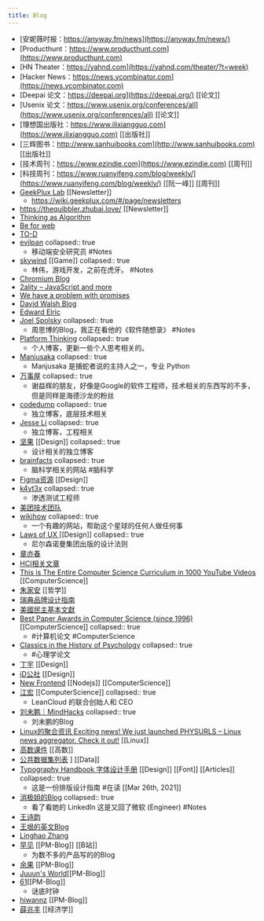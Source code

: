 ```yaml
---
title: Blog
---
```


- [安妮薇时报：https://anyway.fm/news](https://anyway.fm/news/)
- [Producthunt：https://www.producthunt.com](https://www.producthunt.com)
- [HN Theater：https://yahnd.com](https://yahnd.com/theater/?t=week)
- [Hacker News：https://news.ycombinator.com](https://news.ycombinator.com)
- [Deepai 论文：https://deepai.org](https://deepai.org/) [[论文]]
- [Usenix 论文：https://www.usenix.org/conferences/all](https://www.usenix.org/conferences/all) [[论文]]
- [理想国出版社：https://www.ilixiangguo.com](https://www.ilixiangguo.com) [[出版社]]
- [三辉图书：http://www.sanhuibooks.com](http://www.sanhuibooks.com)  [[出版社]]
- [技术周刊：https://www.ezindie.com](https://www.ezindie.com) [[周刊]]
- [科技周刊：https://www.ruanyifeng.com/blog/weekly/](https://www.ruanyifeng.com/blog/weekly/) [[阮一峰]] [[周刊]]
- [GeekPlux Lab](https://geekplux.zhubai.love/) [[Newsletter]]
	- https://wiki.geekplux.com/#/page/newsletters
- https://thequibbler.zhubai.love/ [[Newsletter]]
- [ Thinking as Algorithm ](http://ftvision.github.io)
- [Be for web](http://beforweb.com)
- [TO-D](https://2d2d.io/about/)
- [evilpan](https://evilpan.com/)
  collapsed:: true
	- 移动端安全研究员 #Notes
- [skywind](http://www.skywind.me/blog/)  [[Game]]
  collapsed:: true
	- 林伟，游戏开发，之前在虎牙。 #Notes
- [Chromium Blog](https://blog.chromium.org/)
- [2ality – JavaScript and more](https://2ality.com/)
- [We have a problem with promises](https://pouchdb.com/2015/05/18/we-have-a-problem-with-promises.html)
- [David Walsh Blog ](https://davidwalsh.name/)
- [Edward Elric](https://edward40.com/)
- [Joel Spolsky](https://www.joelonsoftware.com/)
  collapsed:: true
	- 周思博的Blog，我正在看他的《软件随想录》 #Notes
- [Platform Thinking](https://pt.plus/)
  collapsed:: true
	- 个人博客，更新一些个人思考相关的。
- [Manjusaka](https://manjusaka.itscoder.com/)
  collapsed:: true
	- Manjusaka 是捕蛇者说的主持人之一，专业 Python
- [万事屋](https://tcya.xyz/)
  collapsed:: true
	- 谢益辉的朋友，好像是Google的软件工程师，技术相关的东西写的不多，但是同样是海德沙龙的粉丝
- [codedump](https://www.codedump.info/)
  collapsed:: true
	- 独立博客，底层技术相关
- [Jesse Li](https://blog.jse.li/)
  collapsed:: true
	- 独立博客，工程相关
- [坚果](https://pandaqr.github.io/) [[Design]]
  collapsed:: true
	- 设计相关的独立博客
- [brainfacts](https://www.brainfacts.org/)
  collapsed:: true
	- 脑科学相关的网站 #脑科学
- [Figma资源](https://figma.cool/) [[Design]]
- [k4yt3x](https://k4yt3x.com/about/)
  collapsed:: true
	- 渗透测试工程师
- [美团技术团队](https://tech.meituan.com/)
- [wikihow](https://zh.wikihow.com/%E9%A6%96%E9%A1%B5)
  collapsed:: true
	- 一个有趣的网站，帮助这个星球的任何人做任何事
- [Laws of UX ](https://lawsofux.com/) [[Design]]
  collapsed:: true
	- 尼尔森诺曼集团出版的设计法则
- [章亦春](https://blog.openresty.com.cn/cn/authors/%E7%AB%A0%E4%BA%A6%E6%98%A5/)
- [HCI相关文章](https://www.douban.com/group/topic/121060767/?dt_dapp=1)
- [This is The Entire Computer Science Curriculum in 1000 YouTube Videos](https://laconicml.com/computer-science-curriculum-youtube-videos/) [[ComputerScience]]
- [朱家安](https://intersection.tw/%E6%88%91%E6%BC%B8%E6%BC%B8%E4%B8%8D%E4%BF%A1%E4%BB%BB-ux-%E7%9A%84%E5%8E%9F%E5%9B%A0-c9ea15dd2ca7) [[哲学]]
- [瑞典品牌设计指南](https://identity.sweden.se/en)
- [美國民主基本文獻](https://web-archive-2017.ait.org.tw/infousa/zhtw/PUBS/BasicReadings/demo.htm)
- [Best Paper Awards in Computer Science (since 1996)](https://jeffhuang.com/best_paper_awards/) [[ComputerScience]]
  collapsed:: true
	- #计算机论文 #ComputerScience
- [Classics in the History of Psychology](http://psychclassics.yorku.ca/topic.htm#cognition)
  collapsed:: true
	- #心理学论文
- [丁宇](https://dingyu.me/blog/) [[Design]]
- [iD公社](http://www.hi-id.com/) [[Design]]
- [New Frontend](https://nextfe.com/) [[Nodejs]] [[ComputerScience]]
- [江宏](https://1byte.io/) [[ComputerScience]]
  collapsed:: true
	- LeanCloud 的联合创始人和 CEO
- [刘未鹏｜MindHacks](http://mindhacks.cn/)
  collapsed:: true
	- 刘未鹏的Blog
- [Linux的聚合资讯 Exciting news! We just launched PHYSURLS – Linux news aggregator. Check it out!](https://devurls.com/) [[Linux]]
- [高数课件](http://www.drhuang.com/chinese/science/mathematics/ppt/) [[高数]]
- [公共数据集列表](https://www.freecodecamp.org/news/https-medium-freecodecamp-org-best-free-open-data-sources-anyone-can-use-a65b514b0f2d/) ] [[Data]]
- [Typography Handbook 字体设计手册](https://typographyhandbook.com/#introduction) [[Design]] [[Font]]  [[Articles]]
  collapsed:: true
	- 这是一份排版设计指南 #在读 [[Mar 26th, 2021]]
- [消极姐的Blog](https://www.xiaoji-chen.com/)
  collapsed:: true
	- 看了看她的 LinkedIn 这是又回了微软 (Engineer) #Notes
- [王诗韵](http://richor.me/)
- [王垠的英文Blog](https://yinwang0.wordpress.com/2012/10/25/halting/)
- [Linghao Zhang](https://linghao.io/posts)
- [早见](https://hayami-blog.typlog.io/) [[PM-Blog]] [[B站]]
	- 为数不多的产品写的的Blog
- [余果](https://yuguo.us/) [[PM-Blog]]
- [Juuun's World](https://juuun.io/blog)[[PM-Blog]]
- [61](https://61.life/)[[PM-Blog]]
	- 谜底时钟
- [hiwannz](https://hiwannz.com/) [[PM-Blog]]
- [薛兆丰](http://xuezhaofeng.com/) [[经济学]]